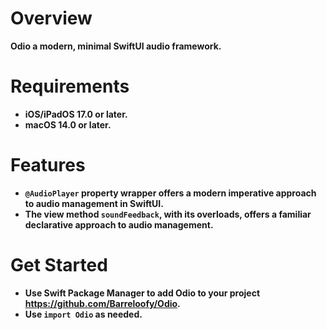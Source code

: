 # Overview
**Odio a modern, minimal SwiftUI audio framework.**

# Requirements
* **iOS/iPadOS 17.0 or later.**
* **macOS 14.0 or later.**

# Features
* **`@AudioPlayer` property wrapper offers a modern imperative approach to audio management in SwiftUI.**
* **The view method `soundFeedback`, with its overloads, offers a familiar declarative approach to audio management.**

# Get Started 
* **Use Swift Package Manager to add Odio to your project <https://github.com/Barreloofy/Odio>.** 
* **Use `import Odio` as needed.**
